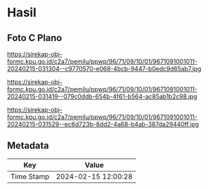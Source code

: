 # Hasil

## Foto C Plano

https://sirekap-obj-formc.kpu.go.id/c2a7/pemilu/ppwp/96/71/09/10/01/9671091001011-20240215-031304--c9770570-e068-4bcb-9447-b0edc9d65ab7.jpg

https://sirekap-obj-formc.kpu.go.id/c2a7/pemilu/ppwp/96/71/09/10/01/9671091001011-20240215-031419--079c0ddb-654b-4f61-b564-ac85ab1b2c98.jpg

https://sirekap-obj-formc.kpu.go.id/c2a7/pemilu/ppwp/96/71/09/10/01/9671091001011-20240215-031529--ec6d723b-8dd2-4a68-b4ab-387da29440ff.jpg


## Metadata

| Key        | Value               |
| ---------- | ------------------- |
| Time Stamp | 2024-02-15 12:00:28 |



